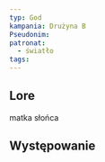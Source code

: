 ```yaml
---
typ: God
kampania: Drużyna B
Pseudonim: 
patronat:
  - światło
tags: 
---
```


## Lore
matka słońca

## Występowanie





